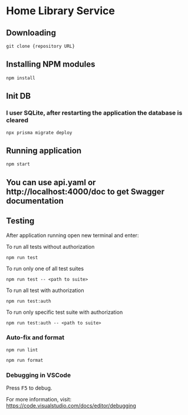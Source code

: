 # Home Library Service

## Downloading

```
git clone {repository URL}
```

## Installing NPM modules

```
npm install
```

## Init DB 
### I user SQLite, after restarting the application the database is cleared

```
npx prisma migrate deploy
```

## Running application

```
npm start
```

## You can use api.yaml or http://localhost:4000/doc to get Swagger documentation

## Testing

After application running open new terminal and enter:

To run all tests without authorization

```
npm run test
```

To run only one of all test suites

```
npm run test -- <path to suite>
```

To run all test with authorization

```
npm run test:auth
```

To run only specific test suite with authorization

```
npm run test:auth -- <path to suite>
```

### Auto-fix and format

```
npm run lint
```

```
npm run format
```

### Debugging in VSCode

Press <kbd>F5</kbd> to debug.

For more information, visit: https://code.visualstudio.com/docs/editor/debugging
